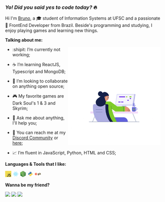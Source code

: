 ### *Yo! Did you said yes to code today?* :fire:

Hi I'm [Bruno](https://www.linkedin.com/in/brunodelias/), a 🎓 student of Information Systems at UFSC and a passionate :notebook: FrontEnd Developer from Brazil. Beside's programming and studying, I enjoy playing games and learning new things.

**Talking about me:**

<img align="right" alt="GIF" src="coding.gif" width="300" height="320" />

- :shipit: I’m currently not working;

- :coffee: I’m learning ReactJS,
  Typescript and MongoDB;

- :open_file_folder: I’m looking to collaborate on anything open source;

- :video_game: My favorite games are Dark Soul's 1 & 3 and Skyrim;  
  
- 💬 Ask me about anything, I'll help you;

- :e-mail: You can reach me at my [Discord Community](https://discord.gg/jctq9Rt) 
  or [here](https://www.linkedin.com/in/brunodelias/);
  
- 📈 I’m fluent in JavaScript, Python, HTML and CSS;
  
<!-- - 📝 [My Resume](); -->

**Languages & Tools that I like:**

<code><img height="20" src="https://raw.githubusercontent.com/github/explore/80688e429a7d4ef2fca1e82350fe8e3517d3494d/topics/javascript/javascript.png"></code>
<code><img height="20" src="https://raw.githubusercontent.com/github/explore/80688e429a7d4ef2fca1e82350fe8e3517d3494d/topics/react/react.png"></code>
<code><img height="20" src="https://raw.githubusercontent.com/github/explore/80688e429a7d4ef2fca1e82350fe8e3517d3494d/topics/nodejs/nodejs.png"></code>
<code><img height="20" src="https://raw.githubusercontent.com/github/explore/80688e429a7d4ef2fca1e82350fe8e3517d3494d/topics/python/python.png"></code>
<code><img height="20" src="https://raw.githubusercontent.com/github/explore/80688e429a7d4ef2fca1e82350fe8e3517d3494d/topics/git/git.png"></code>

**Wanna be my friend?**

[<img src="https://img.icons8.com/color/48/000000/linkedin.png" width="3.5%"/>](https://www.linkedin.com/in/brunodelias/)
[<img src="https://img.icons8.com/fluent/48/000000/instagram-new.png" width="3.5%"/>](https://www.instagram.com/brunod.e/)
<a href="mailto:brunodaniel.elias@gmail.com"> <img src="https://img.icons8.com/fluent/48/000000/gmail.png" width="3.5%"/> </a>
